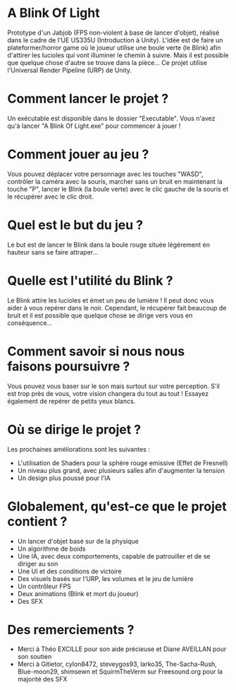 # A Blink Of Light

Prototype d'un Jabjob (FPS non-violent à base de lancer d'objet), réalisé dans le cadre de l'UE US335U (Introduction à Unity). L'idée est de faire un plateformer/horror game où le joueur utilise une boule verte (le Blink) afin d'attirer les lucioles qui vont illuminer le chemin à suivre. Mais il est possible que quelque chose d'autre se trouve dans la pièce...
Ce projet utilise l'Universal Render Pipeline (URP) de Unity.

# Comment lancer le projet ?

Un exécutable est disponible dans le dossier "Executable". Vous n'avez qu'à lancer "A Blink Of Light.exe" pour commencer à jouer !

# Comment jouer au jeu ?

Vous pouvez déplacer votre personnage avec les touches "WASD", contrôler la caméra avec la souris, marcher sans un bruit en maintenant la touche "P", lancer le Blink (la boule verte) avec le clic gauche de la souris et le récupérer avec le clic droit.

# Quel est le but du jeu ?

Le but est de lancer le Blink dans la boule rouge située légérement en hauteur sans se faire attraper...

# Quelle est l'utilité du Blink ?

Le Blink attire les lucioles et émet un peu de lumière ! Il peut donc vous aider à vous repérer dans le noir. Cependant, le récupérer fait beaucoup de bruit et il est possible que quelque chose se dirige vers vous en conséquence...

# Comment savoir si nous nous faisons poursuivre ?

Vous pouvez vous baser sur le son mais surtout sur votre perception. S'il est trop près de vous, votre vision changera du tout au tout ! Essayez également de repérer de petits yeux blancs.

# Où se dirige le projet ?

Les prochaines améliorations sont les suivantes :
- L'utilisation de Shaders pour la sphère rouge emissive (Effet de Fresnell)
- Un niveau plus grand, avec plusieurs salles afin d'augmenter la tension
- Un design plus poussé pour l'IA

# Globalement, qu'est-ce que le projet contient ?

- Un lancer d'objet basé sur de la physique
- Un algorithme de boids
- Une IA, avec deux comportements, capable de patrouiller et de se diriger au son
- Une UI et des conditions de victoire
- Des visuels basés sur l'URP, les volumes et le jeu de lumière
- Un contrôleur FPS
- Deux animations (Blink et mort du joueur)
- Des SFX

# Des remerciements ?

- Merci à Théo EXCILLE pour son aide précieuse et Diane AVEILLAN pour son soutien
- Merci à Gitietor, cylon8472, steveygos93, larko35, The-Sacha-Rush, Blue-moon29, shimsewn et SquirmTheVerm sur Freesound.org pour la majorité des SFX
